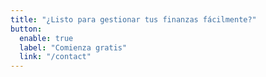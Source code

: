 ```yaml
---
title: "¿Listo para gestionar tus finanzas fácilmente?"
button:
  enable: true
  label: "Comienza gratis"
  link: "/contact"
---
```

